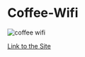 # Coffee-Wifi

![coffee wifi](https://user-images.githubusercontent.com/63019595/148347539-de3bbb5c-9ab1-4e1a-9480-d613f22dbc50.png)

<a href="https://getcofwifi.herokuapp.com/">Link to the Site</a>
